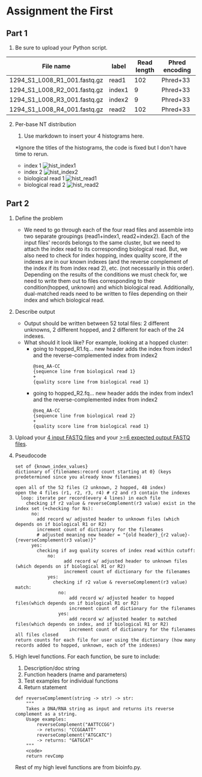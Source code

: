 # Assignment the First

## Part 1
1. Be sure to upload your Python script.

| File name | label | Read length | Phred encoding |
|---|---|---|---|
| 1294_S1_L008_R1_001.fastq.gz | read1 | 102 | Phred+33 |
| 1294_S1_L008_R2_001.fastq.gz | index1 | 9 | Phred+33 |
| 1294_S1_L008_R3_001.fastq.gz | index2 | 9 | Phred+33 |
| 1294_S1_L008_R4_001.fastq.gz | read2 | 102 | Phred+33 |

2. Per-base NT distribution
    1. Use markdown to insert your 4 histograms here.
    
    *Ignore the titles of the histograms, the code is fixed but I don't have time to rerun.
    - index 1
    ![hist_index1](https://user-images.githubusercontent.com/81830809/181865679-21f7f955-8b62-4f89-9266-48dfbe4e6b41.png)
    - index 2
    ![hist_index2](https://user-images.githubusercontent.com/81830809/181865715-7b45a4d7-7646-4ff1-9692-b32ab589ca08.png)
    - biological read 1
    ![hist_read1](https://user-images.githubusercontent.com/81830809/181865721-c3e5b2f3-b6cd-4e91-8271-0b9aa2bc805f.png)
    - biological read 2
    ![hist_read2](https://user-images.githubusercontent.com/81830809/181865733-c3f85031-5bb6-4c44-bc5b-ac30dd3b36ee.png)

    
## Part 2
1. Define the problem
    - We need to go through each of the four read files and assemble into two separate groupings (read1+index1, read2+index2). Each of the input files' records belongs to the same cluster, but we need to attach the index read to its corresponding biological read. But, we also need to check for index hopping, index quality score, if the indexes are in our known indexes (and the reverse complement of the index if its from index read 2), etc. (not necessarily in this order). Depending on the results of the conditions we must check for, we need to write them out to files corresponding to their condition(hopped, unknown) and which biological read. Additionally, dual-matched reads need to be written to files depending on their index and which biological read.  

3. Describe output
    - Output should be written between 52 total files: 2 different unknowns, 2 different hopped, and 2 different for each of the 24 indexes. 
    - What should it look like? For example, looking at a hopped cluster:
        - going to hopped_R1.fq... new header adds the index from index1 and the reverse-complemented index from index2 
          ```
          @seq_AA-CC
          {sequence line from biological read 1}
          +
          {quality score line from biological read 1}
          ```
        - going to hopped_R2.fq... new header adds the index from index1 and the reverse-complemented index from index2 
          ```
          @seq_AA-CC
          {sequence line from biological read 2}
          +
          {quality score line from biological read 1}
          ``` 
5. Upload your [4 input FASTQ files](../TEST-input_FASTQ) and your [>=6 expected output FASTQ files](../TEST-output_FASTQ).
6. Pseudocode
    ```
    set of {known_index_values}
    dictionary of {filenames:record count starting at 0} (keys predetermined since you already know filenames)

    open all of the 52 files (2 unknown, 2 hopped, 48 index)  
    open the 4 files (r1, r2, r3, r4) # r2 and r3 contain the indexes
      loop: iterate per record(every 4 lines) in each file
        checking if r2 value & reverseComplement(r3 value) exist in the index set (+checking for Ns):
          no:
            add record w/ adjusted header to unknown files (which depends on if biological R1 or R2)
            increment count of dictionary for the filenames
            # adjusted meaning new header = "{old header}_{r2 value}-{reverseComplement(r3 value)}"
          yes:
            checking if avg quality scores of index read within cutoff:
                no:
                      add record w/ adjusted header to unknown files (which depends on if biological R1 or R2)
                      increment count of dictionary for the filenames
                yes:
                  checking if r2 value & reverseComplement(r3 value) match:
                    no:
                        add record w/ adjusted header to hopped files(which depends on if biological R1 or R2)
                        increment count of dictionary for the filenames
                    yes:
                        add record w/ adjusted header to matched files(which depends on index, and if biological R1 or R2)
                        increment count of dictionary for the filenames
    all files closed
    return counts for each file for user using the dictionary (how many records added to hopped, unknown, each of the indexes)
    ```
8. High level functions. For each function, be sure to include:
    1. Description/doc string
    2. Function headers (name and parameters)
    3. Test examples for individual functions
    4. Return statement
    ```
    def reverseComplement(string -> str) -> str:
        """ 
        Takes a DNA/RNA string as input and returns its reverse complement as a string.
        Usage examples:
            reverseComplement("AATTCCGG")
            -> returns: "CCGGAATT"
            reverseComplement("ATGCATC")
            -> returns: "GATGCAT"
        """
        <code>
        return revComp 
    ```
    Rest of my high level functions are from bioinfo.py.
